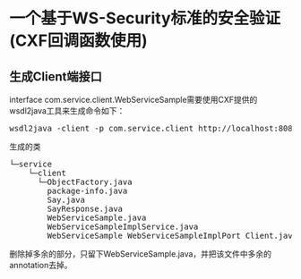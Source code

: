 一个基于WS-Security标准的安全验证(CXF回调函数使用)
================================

生成Client端接口
-------------------------------
interface com.service.client.WebServiceSample需要使用CXF提供的wsdl2java工具来生成命令如下：
<pre>
wsdl2java -client -p com.service.client http://localhost:8080/services/WebServiceSample?wsdl
</pre>

生成的类
<pre>
└─service
    └─client
      └─ObjectFactory.java
        package-info.java
        Say.java
        SayResponse.java
        WebServiceSample.java
        WebServiceSampleImplService.java
        WebServiceSample_WebServiceSampleImplPort_Client.java
</pre>
删除掉多余的部分，只留下WebServiceSample.java，并把该文件中多余的annotation去掉。